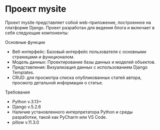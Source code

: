 # Проект mysite

Проект mysite представляет собой web-приложение, построенное на платформе Django. Проект разработан для ведения блога 
и включает в себя следующие компоненты:

Основные функции
- Веб-интерфейс: Базовый интерфейс пользователя с основными страницами и функционалом.
- Модель данных: Проектирование базы данных и моделей объектов.
- Представления: Визуализация данных с использованием Django Templates.
- CRUD: для просмотра списка опубликованных статей автора, просмотр детальной информации о статье.

Требования
- Python v.3.13+
- Django v.5.2.6
- Наличие установленного интерпретатора Python и среды разработки, такой как PyCharm или VS Code.
- pillow v.11.3.0